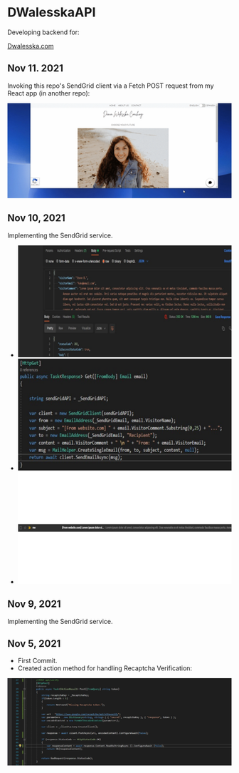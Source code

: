 # DWalesskaAPI

Developing backend for: 

[Dwalesska.com](http://dwalesska.azurewebsites.net/)

## Nov 11. 2021

<p>Invoking this repo's SendGrid client via a Fetch POST request from my React app (in another repo):</p>

<img src="https://github.com/sbogucki12/dwalesskaAPI/blob/main/readmeFiles/commentForm0GIF.gif" />

## Nov 10, 2021

<p>Implementing the SendGrid service.</p>

<ul>
<li><img src="https://github.com/sbogucki12/dwalesskaAPI/blob/main/readmeFiles/sendGridPostman0.jpg" /></li>
<li><img src="https://github.com/sbogucki12/dwalesskaAPI/blob/main/readmeFiles/sendGrid0.jpg" /></li>
<li><img src="https://github.com/sbogucki12/dwalesskaAPI/blob/main/readmeFiles/sendGridEmail0.jpg" /></li>
</ul>

## Nov 9, 2021

<p>Implementing the SendGrid service.</p>

## Nov 5, 2021

<ul>
<li>First Commit.</li>
<li>Created action method for handling Recaptcha Verification:
</ul>

<img src="https://github.com/sbogucki12/dwalesskaAPI/blob/main/readmeFiles/recaptcha0.jpg" />
